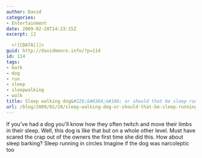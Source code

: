 ```yaml
---
author: David
categories:
- Entertainment
date: 2009-02-28T14:23:15Z
excerpt: |2

  <![CDATA[]]>
guid: http://davidmoore.info/?p=114
id: 114
tags:
- bark
- dog
- run
- sleep
- sleepwalking
- walk
title: Sleep walking dog&#226;&#8364;&#166; or should that be sleep running?
url: /blog/2009/02/28/sleep-walking-dog-or-should-that-be-sleep-running/
---
```


If you've had a dog you'll know how they often twitch and move their limbs in their sleep. Well, this dog is like that but on a whole other level. Must have scared the crap out of the owners the first time she did this. How about sleep barking? Sleep running in circles Imagine if the dog was narcoleptic too